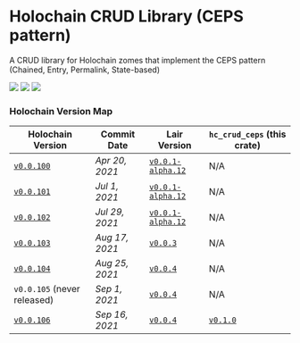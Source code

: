 
# Holochain CRUD Library (CEPS pattern)
A CRUD library for Holochain zomes that implement the CEPS pattern (Chained, Entry, Permalink,
State-based)


[![](https://img.shields.io/github/issues-raw/mjbrisebois/rust-hc-crud-ceps?style=flat-square)](https://github.com/mjbrisebois/rust-hc-crud-ceps/issues)
[![](https://img.shields.io/github/issues-closed-raw/mjbrisebois/rust-hc-crud-ceps?style=flat-square)](https://github.com/mjbrisebois/rust-hc-crud-ceps/issues?q=is%3Aissue+is%3Aclosed)
[![](https://img.shields.io/github/issues-pr-raw/mjbrisebois/rust-hc-crud-ceps?style=flat-square)](https://github.com/mjbrisebois/rust-hc-crud-ceps/pulls)


### Holochain Version Map

| Holochain Version                                                                                  | Commit Date    | Lair Version                                                                                         | `hc_crud_ceps` (this crate)                                              |
|----------------------------------------------------------------------------------------------------|----------------|------------------------------------------------------------------------------------------------------|--------------------------------------------------------------------------|
| [`v0.0.100`](https://github.com/holochain/holochain/tree/3bd9181ea35c32993d1550591fd19720b31065f6) | *Apr 20, 2021* | [`v0.0.1-alpha.12`](https://github.com/holochain/lair/tree/2998dd3ad21928115b3a531cbc319e61bc896b78) | N/A                                                                      |
| [`v0.0.101`](https://github.com/holochain/holochain/tree/ea726cc05aa6064c3b8b4f85fddf3e89429f018e) | *Jul 1, 2021*  | [`v0.0.1-alpha.12`](https://github.com/holochain/lair/tree/2998dd3ad21928115b3a531cbc319e61bc896b78) | N/A                                                                      |
| [`v0.0.102`](https://github.com/holochain/holochain/tree/6535292238dc1fbd2b60433a2054f7787e4f060e) | *Jul 29, 2021* | [`v0.0.1-alpha.12`](https://github.com/holochain/lair/tree/2998dd3ad21928115b3a531cbc319e61bc896b78) | N/A                                                                      |
| [`v0.0.103`](https://github.com/holochain/holochain/tree/f3d17d993ad8d988402cc01d73a0095484efbabb) | *Aug 17, 2021* | [`v0.0.3`](https://github.com/holochain/lair/tree/6a9aab37c90566328c13c4d048d1afaf75fc39a9)          | N/A                                                                      |
| [`v0.0.104`](https://github.com/holochain/holochain/tree/d003eb7a45f1d7125c4701332202761721793d68) | *Aug 25, 2021* | [`v0.0.4`](https://github.com/holochain/lair/tree/d3155ac98ec550c6b5eb097923556958015f9354)          | N/A                                                                      |
| `v0.0.105` (never released)                                                                        | *Sep 1, 2021*  | [`v0.0.4`](https://github.com/holochain/lair/tree/d3155ac98ec550c6b5eb097923556958015f9354)          | N/A                                                                      |
| [`v0.0.106`](https://github.com/holochain/holochain/tree/b11908875a9f6a09e8939fbf6f45ff658e3d10a6) | *Sep 16, 2021* | [`v0.0.4`](https://github.com/holochain/lair/tree/d3155ac98ec550c6b5eb097923556958015f9354)          | [`v0.1.0`](https://github.com/mjbrisebois/rust-hc-crud-ceps/tree/v0.1.0) |
